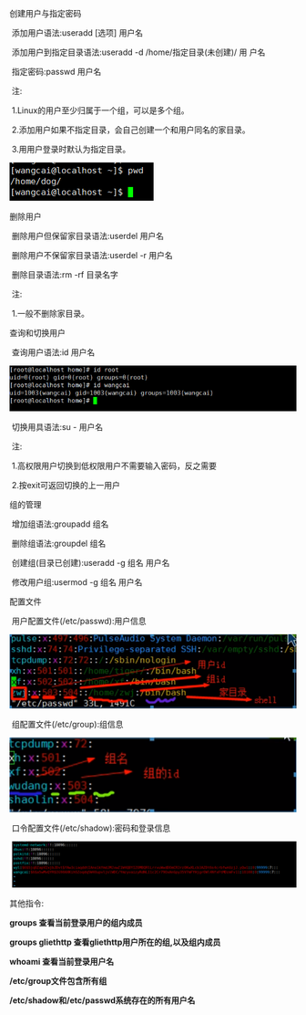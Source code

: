 

创建用户与指定密码

​	添加用户语法:useradd [选项] 用户名

​	添加用户到指定目录语法:useradd -d /home/指定目录(未创建)/ 用 户名

​	指定密码:passwd 用户名

​	注:

​	1.Linux的用户至少归属于一个组，可以是多个组。

​	2.添加用户如果不指定目录，会自己创建一个和用户同名的家目录。

​	3.用用户登录时默认为指定目录。

![001](001.png)

删除用户

​	删除用户但保留家目录语法:userdel 用户名

​	删除用户不保留家目录语法:userdel -r 用户名

​	删除目录语法:rm -rf 目录名字

​	注:

​	1.一般不删除家目录。

查询和切换用户

​	查询用户语法:id 用户名

![002](002.png)

​	切换用具语法:su - 用户名

​	注:

​	1.高权限用户切换到低权限用户不需要输入密码，反之需要

​	2.按exit可返回切换的上一用户

组的管理

​	增加组语法:groupadd 组名

​	删除组语法:groupdel 组名

​	创建组(目录已创建):useradd -g 组名 用户名

​	修改用户组:usermod -g 组名 用户名

配置文件

​	用户配置文件(/etc/passwd):用户信息

![003](003.png)

​	组配置文件(/etc/group):组信息

![004](004.png)

​	口令配置文件(/etc/shadow):密码和登录信息

![005](005.png)

其他指令:

**groups 查看当前登录用户的组内成员**

**groups gliethttp 查看gliethttp用户所在的组,以及组内成员**

**whoami 查看当前登录用户名**

**/etc/group文件包含所有组**

**/etc/shadow和/etc/passwd系统存在的所有用户名**